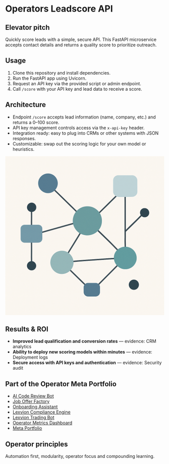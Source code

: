 # Operators Leadscore API

## Elevator pitch
Quickly score leads with a simple, secure API. This FastAPI microservice accepts contact details and returns a quality score to prioritize outreach.

## Usage
1. Clone this repository and install dependencies.
2. Run the FastAPI app using Uvicorn.
3. Request an API key via the provided script or admin endpoint.
4. Call `/score` with your API key and lead data to receive a score.

## Architecture
- Endpoint `/score` accepts lead information (name, company, etc.) and returns a 0–100 score.
- API key management controls access via the `x-api-key` header.
- Integration ready: easy to plug into CRMs or other systems with JSON responses.
- Customizable: swap out the scoring logic for your own model or heuristics.

![Diagram](./assets/diagram.png)

## Results & ROI
- **Improved lead qualification and conversion rates** — evidence: CRM analytics
- **Ability to deploy new scoring models within minutes** — evidence: Deployment logs
- **Secure access with API keys and authentication** — evidence: Security audit

## Part of the Operator Meta Portfolio
- [AI Code Review Bot](../ai_code_review_bot/OPERATOR_README.md)
- [Job Offer Factory](../job_offer_factory_autorun/OPERATOR_README.md)
- [Onboarding Assistant](../Onboarding_Assistant/OPERATOR_README.md)
- [Lexvion Compliance Engine](../lexvion/OPERATOR_README.md)
- [Lexvion Trading Bot](../lexvion_trading_bot_full_auto/OPERATOR_README.md)
- [Operator Metrics Dashboard](../operator_metrics_dashboard/OPERATOR_README.md)
- [Meta Portfolio](../meta_portfolio/README.md)

## Operator principles
Automation first, modularity, operator focus and compounding learning.
